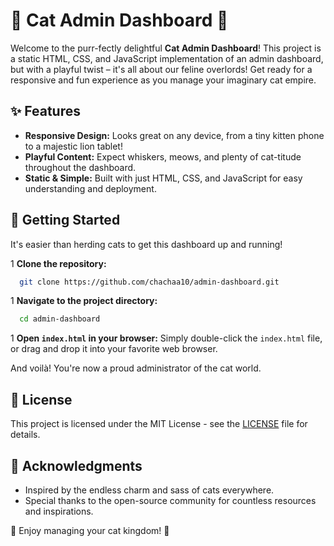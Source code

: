 # 🐾 Cat Admin Dashboard 🐾

Welcome to the purr-fectly delightful **Cat Admin Dashboard**! This project is a static HTML, CSS, and JavaScript implementation of an admin dashboard, but with a playful twist – it's all about our feline overlords! Get ready for a responsive and fun experience as you manage your imaginary cat empire.

## ✨ Features

- **Responsive Design:** Looks great on any device, from a tiny kitten phone to a majestic lion tablet!
- **Playful Content:** Expect whiskers, meows, and plenty of cat-titude throughout the dashboard.
- **Static & Simple:** Built with just HTML, CSS, and JavaScript for easy understanding and deployment.

## 🚀 Getting Started

It's easier than herding cats to get this dashboard up and running!

1 **Clone the repository:**

```bash
  git clone https://github.com/chachaa10/admin-dashboard.git
```

1 **Navigate to the project directory:**

```bash
  cd admin-dashboard
```

1 **Open `index.html` in your browser:**
Simply double-click the `index.html` file, or drag and drop it into your favorite web browser.

And voilà! You're now a proud administrator of the cat world.

## 📜 License

This project is licensed under the MIT License - see the [LICENSE](LICENSE) file for details.

## 🙏 Acknowledgments

- Inspired by the endless charm and sass of cats everywhere.
- Special thanks to the open-source community for countless resources and inspirations.

🐾 Enjoy managing your cat kingdom! 🐾
